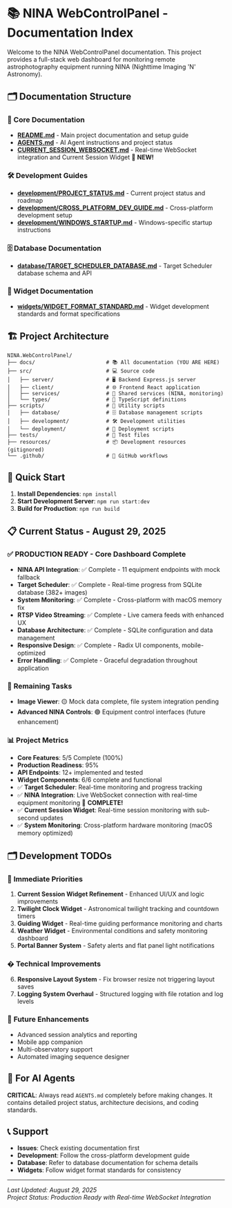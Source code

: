 # 📚 NINA WebControlPanel - Documentation Index

Welcome to the NINA WebControlPanel documentation. This project provides a full-stack web dashboard for monitoring remote astrophotography equipment running NINA (Nighttime Imaging 'N' Astronomy).

## 🗂️ Documentation Structure

### 📖 Core Documentation
- **[README.md](./README.md)** - Main project documentation and setup guide
- **[AGENTS.md](./AGENTS.md)** - AI Agent instructions and project status  
- **[CURRENT_SESSION_WEBSOCKET.md](./CURRENT_SESSION_WEBSOCKET.md)** - Real-time WebSocket integration and Current Session Widget 🔴 **NEW!**

### 🛠️ Development Guides
- **[development/PROJECT_STATUS.md](./development/PROJECT_STATUS.md)** - Current project status and roadmap
- **[development/CROSS_PLATFORM_DEV_GUIDE.md](./development/CROSS_PLATFORM_DEV_GUIDE.md)** - Cross-platform development setup
- **[development/WINDOWS_STARTUP.md](./development/WINDOWS_STARTUP.md)** - Windows-specific startup instructions

### 🗄️ Database Documentation
- **[database/TARGET_SCHEDULER_DATABASE.md](./database/TARGET_SCHEDULER_DATABASE.md)** - Target Scheduler database schema and API

### 🧩 Widget Documentation
- **[widgets/WIDGET_FORMAT_STANDARD.md](./widgets/WIDGET_FORMAT_STANDARD.md)** - Widget development standards and format specifications

## 🏗️ Project Architecture

```
NINA.WebControlPanel/
├── docs/                       # 📚 All documentation (YOU ARE HERE)
├── src/                        # 💻 Source code
│   ├── server/                 # 🖥️ Backend Express.js server
│   ├── client/                 # 🌐 Frontend React application
│   ├── services/               # 🔧 Shared services (NINA, monitoring)
│   └── types/                  # 📝 TypeScript definitions
├── scripts/                    # 🔧 Utility scripts
│   ├── database/               # 🗄️ Database management scripts
│   ├── development/            # 🛠️ Development utilities
│   └── deployment/             # 🚀 Deployment scripts
├── tests/                      # 🧪 Test files
├── resources/                  # 📦 Development resources (gitignored)
└── .github/                    # 🤖 GitHub workflows
```

## 🚀 Quick Start

1. **Install Dependencies**: `npm install`
2. **Start Development Server**: `npm run start:dev`
3. **Build for Production**: `npm run build`

## 📋 Current Status - August 29, 2025

### ✅ **PRODUCTION READY** - Core Dashboard Complete
- **NINA API Integration**: ✅ Complete - 11 equipment endpoints with mock fallback
- **Target Scheduler**: ✅ Complete - Real-time progress from SQLite database (382+ images)
- **System Monitoring**: ✅ Complete - Cross-platform with macOS memory fix
- **RTSP Video Streaming**: ✅ Complete - Live camera feeds with enhanced UX
- **Database Architecture**: ✅ Complete - SQLite configuration and data management
- **Responsive Design**: ✅ Complete - Radix UI components, mobile-optimized
- **Error Handling**: ✅ Complete - Graceful degradation throughout application

### 🚧 **Remaining Tasks**
- **Image Viewer**: 🟡 Mock data complete, file system integration pending
- **Advanced NINA Controls**: 🟢 Equipment control interfaces (future enhancement)

### 📊 **Project Metrics**
- **Core Features**: 5/5 Complete (100%)
- **Production Readiness**: 95%  
- **API Endpoints**: 12+ implemented and tested
- **Widget Components**: 6/6 complete and functional
- ✅ **Target Scheduler**: Real-time monitoring and progress tracking
- ✅ **NINA Integration**: Live WebSocket connection with real-time equipment monitoring 🔴 **COMPLETE!**
- ✅ **Current Session Widget**: Real-time session monitoring with sub-second updates
- ✅ **System Monitoring**: Cross-platform hardware monitoring (macOS memory optimized)

## 🗂️ Development TODOs

### 🎯 **Immediate Priorities** 
1. **Current Session Widget Refinement** - Enhanced UI/UX and logic improvements
2. **Twilight Clock Widget** - Astronomical twilight tracking and countdown timers
3. **Guiding Widget** - Real-time guiding performance monitoring and charts
4. **Weather Widget** - Environmental conditions and safety monitoring dashboard
5. **Portal Banner System** - Safety alerts and flat panel light notifications

### � **Technical Improvements**
6. **Responsive Layout System** - Fix browser resize not triggering layout saves
7. **Logging System Overhaul** - Structured logging with file rotation and log levels

### 📅 **Future Enhancements**
- Advanced session analytics and reporting
- Mobile app companion  
- Multi-observatory support
- Automated imaging sequence designer

## 🤖 For AI Agents

**CRITICAL**: Always read `AGENTS.md` completely before making changes. It contains detailed project status, architecture decisions, and coding standards.

## 📞 Support

- **Issues**: Check existing documentation first
- **Development**: Follow the cross-platform development guide
- **Database**: Refer to database documentation for schema details
- **Widgets**: Follow widget format standards for consistency

---

*Last Updated: August 29, 2025*  
*Project Status: Production Ready with Real-time WebSocket Integration*
